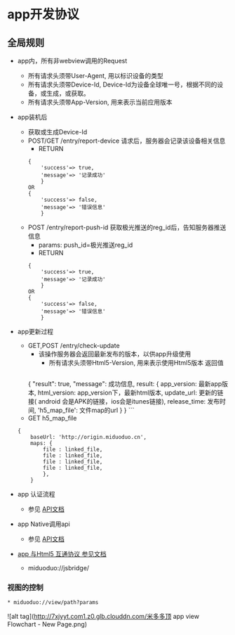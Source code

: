app开发协议
============================

全局规则
----------------------------
* app内，所有非webview调用的Request
    * 所有请求头须带User-Agent, 用以标识设备的类型
    * 所有请求头须带Device-Id, Device-Id为设备全球唯一号，根据不同的设备，或生成，或获取。
    * 所有请求头须带App-Version, 用来表示当前应用版本


* app装机后
    * 获取或生成Device-Id
    * POST/GET /entry/report-device 请求后，服务器会记录该设备相关信息
        * RETURN 
        ```
        {
            'success'=> true,
            'message'=> '记录成功'
            }
        OR
        {
            'success'=> false,
            'message'=> '错误信息'
            }
        ```
    * POST /entry/report-push-id 获取极光推送的reg_id后，告知服务器推送信息
        * params: push_id=极光推送reg_id
        * RETURN 
        ```
        {
            'success'=> true,
            'message'=> '记录成功'
            }
        OR
        {
            'success'=> false,
            'message'=> '错误信息'
            }
        ```

* app更新过程
    * GET,POST /entry/check-update
        * 该操作服务器会返回最新发布的版本，以供app升级使用
            * 所有请求头须带Html5-Version, 用来表示使用Html5版本
            返回值
            ```
         { "result": true,
          "message": 成功信息,
          result: {
              app_version: 最新app版本,
              html_version: app_version下，最新html版本,
              update_url: 更新的链接( android 会是APK的链接，ios会是itunes链接),
              release_time: 发布时间,
              'h5_map_file': 文件map的url
              }
          }
            ```
    * GET h5_map_file
    ```
    {
        baseUrl: 'http://origin.miduoduo.cn',
        maps: {
            file : linked_file,
            file : linked_file,
            file : linked_file,
            file : linked_file,
            },
        }
    ```

* app 认证流程
    * 参见 [API文档](./www/api/README.md)


* app Native调用api
    * 参见 [API文档](./www/api/README.md)

* [app 与Html5 互通协议 参见文档](./www/api/JSBridge.md)
    * miduoduo://jsbridge/

### 视图的控制
    * miduoduo://view/path?params



![alt tag](http://7xjyyt.com1.z0.glb.clouddn.com/米多多顶 app view Flowchart - New Page.png)




